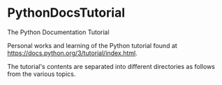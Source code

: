 # PythonDocsTutorial
The Python Documentation Tutorial

Personal works and learning of the Python tutorial found at <https://docs.python.org/3/tutorial/index.html>.

The tutorial's contents are separated into different directories as follows from the various topics.